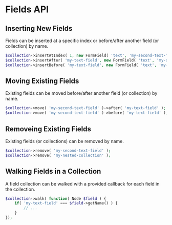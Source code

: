 # Fields API

## Inserting New Fields

Fields can be inserted at a specific index or before/after another field (or collection) by name.

```php
$collection->insertAtIndex( 1, new FormField( 'text', 'my-second-text-field' );
$collection->insertAfter( 'my-text-field', new FormField( 'text', 'my-second-text-field' ) );
$collection->insertBefore( 'my-text-field', new FormField( 'text', 'my-second-text-field' ) );
```

## Moving Existing Fields

Existing fields can be moved before/after another field (or collection) by name.

```php
$collection->move( 'my-second-text-field' )->after( 'my-text-field' );
$collection->move( 'my-second-text-field' )->before( 'my-text-field' );
```

## Removeing Existing Fields

Existing fields (or collections) can be removed by name.

```php
$collection->remove( 'my-second-text-field' );
$collection->remove( 'my-nested-collection' );
```

## Walking Fields in a Collection

A field collection can be walked with a provided callback for each field in the collection.

```php
$collection->walk( function( Node $field ) {
    if( 'my-text-field' === $field->getName() ) {
        // ...
    }
});
```
